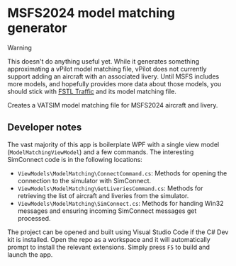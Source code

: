 # MSFS2024 model matching generator

> [!WARNING]
> This doesn't do anything useful yet. While it generates something approximating a vPilot model matching
> file, vPilot does not currently support adding an aircraft with an associated livery. Until MSFS
> includes more models, and hopefully provides more data about those models, you should stick with
> [FSTL Traffic](https://fslivetrafficliveries.com/) and its model matching file.

Creates a VATSIM model matching file for MSFS2024 aircraft and livery.

## Developer notes

The vast majority of this app is boilerplate WPF with a single view model (`ModelMatchingViewModel`) and a few commands. The interesting SimConnect code is in the following locations:

- `ViewModels\ModelMatching\ConnectCommand.cs`: Methods for opening the connection to the simulator with SimConnect.
- `ViewModels\ModelMatching\GetLiveriesCommand.cs`: Methods for retrieving the list of aircraft and liveries from the simulator.
- `ViewModels\ModelMatching\SimConnect.cs`: Methods for handing Win32 messages and ensuring incoming SimConnect messages get processed.

The project can be opened and built using Visual Studio Code if the C# Dev kit is installed. Open the repo as a workspace and it will automatically prompt to install the relevant extensions. Simply press `F5` to build and launch the app.
